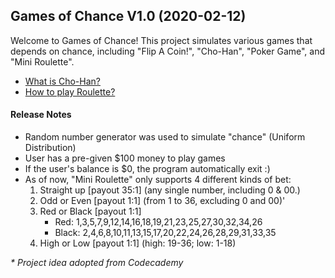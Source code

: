 ## Games of Chance V1.0 (2020-02-12)
Welcome to Games of Chance! This project simulates various games that depends on chance, including "Flip A Coin!", "Cho-Han", "Poker Game", and "Mini Roulette".
- [What is Cho-Han?](https://en.wikipedia.org/wiki/Ch%C5%8D-han)
- [How to play Roulette?](https://en.wikipedia.org/wiki/Roulette)

#### Release Notes
- Random number generator was used to simulate "chance" (Uniform Distribution)
- User has a pre-given $100 money to play games
- If the user's balance is $0, the program automatically exit :)
- As of now, "Mini Roulette" only supports 4 different kinds of bet:
    1. Straight up [payout 35:1] (any single number, including 0 & 00.)
    2. Odd or Even [payout 1:1] (from 1 to 36, excluding 0 and 00)'
    3. Red or Black [payout 1:1]
        - Red: 1,3,5,7,9,12,14,16,18,19,21,23,25,27,30,32,34,26
        - Black: 2,4,6,8,10,11,13,15,17,20,22,24,26,28,29,31,33,35
    4. High or Low [payout 1:1] (high: 19-36; low: 1-18)

*\* Project idea adopted from Codecademy* 
